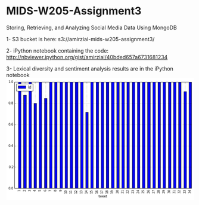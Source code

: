 # MIDS-W205-Assignment3
Storing, Retrieving, and Analyzing Social Media Data Using MongoDB

1- S3 bucket is here:
s3://amirziai-mids-w205-assignment3/

2- iPython notebook containing the code:
http://nbviewer.ipython.org/gist/amirziai/40bded657a6731681234

3- Lexical diversity and sentiment analysis results are in the iPython notebook
![Alt text](https://github.com/amirziai/MIDS-W205-Assignment3/blob/master/Lexical_Diversity.png "Lexical diversity")

